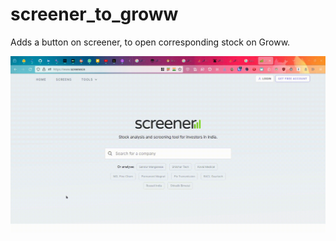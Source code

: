 # screener_to_groww

Adds a button on screener, to open corresponding stock on Groww.

![](./screener_to_groww.gif)